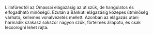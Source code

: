 Lillafüredtől az Ómassai elágazásig az út szűk, de hangulatos és elfogadható minőségű. Ezután a Bánkúti elágazásig közepes útminőség várható, kellemes vonalvezetés mellett. Azonban az elágazás utáni harmadik szakasz sokszor nagyon szűk, förtelmes állapotú, és csak lecsorogni lehet rajta.
